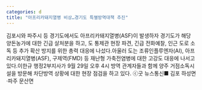 ```yaml
---
categories: d
title: "아프리카돼지열병 비상…경기도 특별방역대책 추진"
---
```

김포시와 파주시 등 경기도에서도 아프리카돼지열병(ASF)이 발생하자 경기도가 해당 양돈농가에 대한 긴급 살처분을 하고, 도 통제관 현장 파견, 긴급 전화예찰, 인근 도로 소독 등 추가 확산 방지를 위한 총력 대응에 나섰다.아울러 도는 조류인플루엔자(AI), 아프리카돼지열병(ASF), 구제역(FMD) 등 재난형 가축전염병에 대한 고강도 대응에 나서고 있다.이한규 행정2부지사가 9월 29일 오후 4시 방역 관계자들과 함께 양주 거점소독시설을 방문해 차단방역 상황에 대한 현장 점검을 하고 있다. ⓒ굿 뉴스통신■ 김포 하성면·파주 문산면
